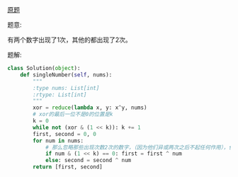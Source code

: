 [原题](https://leetcode.com/problems/single-number-iii)

题意:

有两个数字出现了1次，其他的都出现了2次。

题解:

```Python
class Solution(object):
    def singleNumber(self, nums):
        """
        :type nums: List[int]
        :rtype: List[int]
        """
        xor = reduce(lambda x, y: x^y, nums)
        # xor的最后一位不是0的位置是k
        k = 0
        while not (xor & (1 << k)): k += 1
        first, second = 0, 0
        for num in nums:
            # 那么忽略那些出现次数2次的数字，（因为他们异或两次之后不起任何作用），仅仅通过第k位数字的值，就能把两个数字筛选出来
            if num & (1 << k) == 0: first = first ^ num
            else: second = second ^ num
        return [first, second]
```


